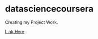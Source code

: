 # datasciencecoursera
Creating my Project Work.

[Link Here](https://github.com/Kavita-Singh/datasciencecoursera/blob/master/HelloWorld.md)
